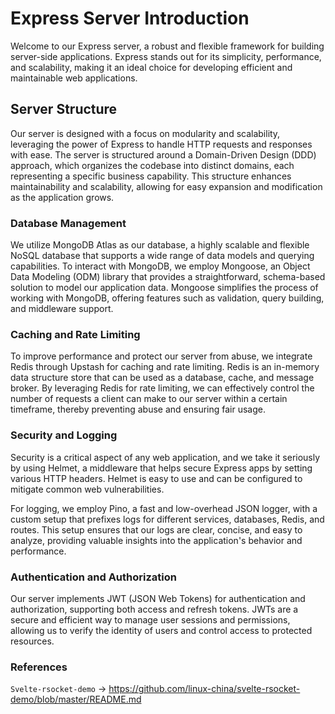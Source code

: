 # Express Server Introduction

Welcome to our Express server, a robust and flexible framework for building server-side applications. Express stands out for its simplicity, performance, and scalability, making it an ideal choice for developing efficient and maintainable web applications.

## Server Structure

Our server is designed with a focus on modularity and scalability, leveraging the power of Express to handle HTTP requests and responses with ease. The server is structured around a Domain-Driven Design (DDD) approach, which organizes the codebase into distinct domains, each representing a specific business capability. This structure enhances maintainability and scalability, allowing for easy expansion and modification as the application grows.

### Database Management

We utilize MongoDB Atlas as our database, a highly scalable and flexible NoSQL database that supports a wide range of data models and querying capabilities. To interact with MongoDB, we employ Mongoose, an Object Data Modeling (ODM) library that provides a straightforward, schema-based solution to model our application data. Mongoose simplifies the process of working with MongoDB, offering features such as validation, query building, and middleware support.

### Caching and Rate Limiting

To improve performance and protect our server from abuse, we integrate Redis through Upstash for caching and rate limiting. Redis is an in-memory data structure store that can be used as a database, cache, and message broker. By leveraging Redis for rate limiting, we can effectively control the number of requests a client can make to our server within a certain timeframe, thereby preventing abuse and ensuring fair usage.

### Security and Logging

Security is a critical aspect of any web application, and we take it seriously by using Helmet, a middleware that helps secure Express apps by setting various HTTP headers. Helmet is easy to use and can be configured to mitigate common web vulnerabilities.

For logging, we employ Pino, a fast and low-overhead JSON logger, with a custom setup that prefixes logs for different services, databases, Redis, and routes. This setup ensures that our logs are clear, concise, and easy to analyze, providing valuable insights into the application's behavior and performance.

### Authentication and Authorization

Our server implements JWT (JSON Web Tokens) for authentication and authorization, supporting both access and refresh tokens. JWTs are a secure and efficient way to manage user sessions and permissions, allowing us to verify the identity of users and control access to protected resources.

### References
`Svelte-rsocket-demo` -> https://github.com/linux-china/svelte-rsocket-demo/blob/master/README.md